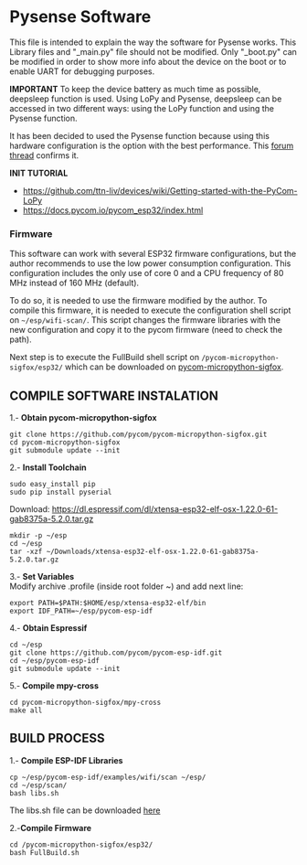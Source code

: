 Pysense Software
================================================================================
This file is intended to explain the way the software for Pysense works.
This Library files and "_main.py" file should not be modified. Only "_boot.py"
can be modified in order to show more info about the device on the boot or to
enable UART for debugging purposes.

__IMPORTANT__
To keep the device battery as much time as possible, deepsleep function is used.
Using LoPy and Pysense, deepsleep can be accessed in two different ways: using
the LoPy function and using the Pysense function.  

It has been decided to used the Pysense function because using this hardware
configuration is the option with the best performance. This [forum thread](https://forum.pycom.io/topic/1589/deep-sleep-summary/2)
confirms it.

__INIT TUTORIAL__
* https://github.com/ttn-liv/devices/wiki/Getting-started-with-the-PyCom-LoPy  
* https://docs.pycom.io/pycom_esp32/index.html

### Firmware

This software can work with several ESP32 firmware configurations, but the
author recommends to use the low power consumption configuration. This
configuration includes the only use of core 0 and a CPU frequency of 80 MHz
instead of 160 MHz (default).  

To do so, it is needed to use the firmware modified by the author.
To compile this firmware, it is needed to execute the configuration shell script
on `~/esp/wifi-scan/`. This script changes the firmware libraries with the new
configuration and copy it to the pycom firmware (need to check the path).

Next step is to execute the FullBuild shell script on
`/pycom-micropython-sigfox/esp32/` which can be downloaded on
[pycom-micropython-sigfox](https://github.com/Juanma24-/pycom-micropython-sigfox).


COMPILE SOFTWARE INSTALATION
--------------------------------------------------------------------------------
1.-  __Obtain pycom-micropython-sigfox__
~~~
git clone https://github.com/pycom/pycom-micropython-sigfox.git
cd pycom-micropython-sigfox
git submodule update --init
~~~
2.- __Install Toolchain__
~~~
sudo easy_install pip
sudo pip install pyserial
~~~
Download:
https://dl.espressif.com/dl/xtensa-esp32-elf-osx-1.22.0-61-gab8375a-5.2.0.tar.gz
~~~
mkdir -p ~/esp
cd ~/esp
tar -xzf ~/Downloads/xtensa-esp32-elf-osx-1.22.0-61-gab8375a-5.2.0.tar.gz
~~~
3.- __Set Variables__  
Modify archive .profile (inside root folder ~) and add next line:
~~~
export PATH=$PATH:$HOME/esp/xtensa-esp32-elf/bin
export IDF_PATH=~/esp/pycom-esp-idf
~~~
4.- __Obtain Espressif__
~~~
cd ~/esp
git clone https://github.com/pycom/pycom-esp-idf.git
cd ~/esp/pycom-esp-idf
git submodule update --init
~~~
5.- __Compile mpy-cross__  
~~~
cd pycom-micropython-sigfox/mpy-cross
make all
~~~

BUILD PROCESS
--------------------------------------------------------------------------------
1.- __Compile ESP-IDF Libraries__
~~~
cp ~/esp/pycom-esp-idf/examples/wifi/scan ~/esp/
cd ~/esp/scan/
bash libs.sh
~~~
The libs.sh file can be downloaded [here](https://github.com/Juanma24-/pycom-micropython-sigfox/tree/master/esp32)  

2.-__Compile Firmware__
~~~
cd /pycom-micropython-sigfox/esp32/
bash FullBuild.sh
~~~
